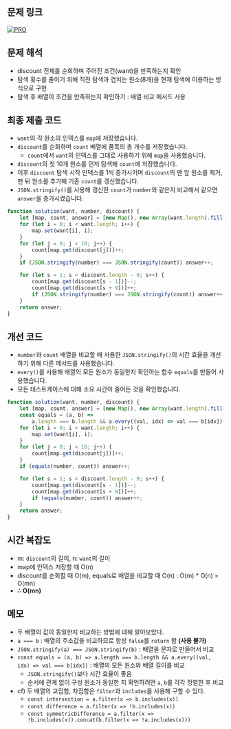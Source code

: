 ## 문제 링크

[![PRO]][Link]

## 문제 해석

-   discount 전체를 순회하며 주어진 조건(want)을 만족하는지 확인
-   탐색 횟수를 줄이기 위해 직전 탐색과 겹치는 원소(8개)을 현재 탐색에 이용하는 방식으로 구현
-   탐색 후 배열이 조건을 만족하는지 확인하기 : 배열 비교 메서드 사용

## 최종 제출 코드

-   `want`의 각 원소의 인덱스를 `map`에 저장했습니다.
-   `discount`를 순회하며 `count` 배열에 품목의 총 개수를 저장했습니다.
    -   `count`에서 `want`의 인덱스를 그대로 사용하기 위해 `map`을 사용했습니다.
-   `discount`의 첫 10개 원소를 먼저 탐색해 `count`에 저장했습니다.
-   이후 `discount` 탐색 시작 인덱스를 1씩 증가시키며 `discount`의 맨 앞 원소를 제거, 맨 뒤 원소를 추가해 기존 `count`를 갱신했습니다.
-   `JSON.stringify()`를 사용해 갱신한 `count`가 `number`와 같은지 비교해서 같으면 `answer`을 증가시켰습니다.

```js
function solution(want, number, discount) {
    let [map, count, answer] = [new Map(), new Array(want.length).fill(0), 0];
    for (let i = 0; i < want.length; i++) {
        map.set(want[i], i);
    }
    for (let j = 0; j < 10; j++) {
        count[map.get(discount[j])]++;
    }
    if (JSON.stringify(number) === JSON.stringify(count)) answer++;

    for (let s = 1; s < discount.length - 9; s++) {
        count[map.get(discount[s - 1])]--;
        count[map.get(discount[s + 9])]++;
        if (JSON.stringify(number) === JSON.stringify(count)) answer++;
    }
    return answer;
}
```

## 개선 코드

-   `number`과 `count` 배열을 비교할 때 사용한 `JSON.stringify()`의 시간 효율을 개선하기 위해 다른 메서드를 사용했습니다.
-   `every()`를 사용해 배열의 모든 원소가 동일한지 확인하는 함수 `equals`를 만들어 사용했습니다.
-   모든 테스트케이스에 대해 소요 시간이 줄어든 것을 확인했습니다.

```js
function solution(want, number, discount) {
    let [map, count, answer] = [new Map(), new Array(want.length).fill(0), 0];
    const equals = (a, b) =>
        a.length === b.length && a.every((val, idx) => val === b[idx]);
    for (let i = 0; i < want.length; i++) {
        map.set(want[i], i);
    }
    for (let j = 0; j < 10; j++) {
        count[map.get(discount[j])]++;
    }
    if (equals(number, count)) answer++;

    for (let s = 1; s < discount.length - 9; s++) {
        count[map.get(discount[s - 1])]--;
        count[map.get(discount[s + 9])]++;
        if (equals(number, count)) answer++;
    }
    return answer;
}
```

## 시간 복잡도

-   m: `discount`의 길이, n: `want`의 길이
-   map에 인덱스 저장할 때 O(n)
-   discount를 순회할 때 O(m), equals로 배열을 비교할 때 O(n) : O(m) \* O(n) = O(mn)
-   **∴ O(mn)**

## 메모

-   두 배열의 값이 동일한지 비교하는 방법에 대해 알아보았다.
-   `a === b` : 배열의 주소값을 비교하므로 항상 `false`를 `return` 함 **(사용 불가)**
-   `JSON.stringify(a) === JSON.stringify(b)` : 배열을 문자로 만들어서 비교
-   `const equals = (a, b) => a.length === b.length && a.every((val, idx) => val === b[idx])` : 배열의 모든 원소와 배열 길이를 비교
    -   `JSON.stringify()`보다 시간 효율이 좋음
    -   순서에 관계 없이 구성 원소가 동일한 지 확인하려면 `a`, `b`를 각각 정렬한 후 비교
-   cf) 두 배열의 교집합, 차집합은 `filter`과 `includes`를 사용해 구할 수 있다.
    -   `const intersection = a.filter(x => b.includes(x))`
    -   `const difference = a.filter(x => !b.includes(x))`
    -   `const symmetricDifference = a.filter(x => !b.includes(x)).concat(b.filter(x => !a.includes(x)))`

<!---------------------------------------------------------------------------->

[PRO]: https://github.com/chopinoff/js-algorithm/assets/107768516/6bb592e8-21d7-4244-91bb-8708f1f8ebb0
[BOJ]: https://github.com/chopinoff/js-algorithm/assets/107768516/ab4a009d-7575-4362-8a74-ebd2476570e4
[Link]: https://school.programmers.co.kr/learn/courses/30/lessons/131127
